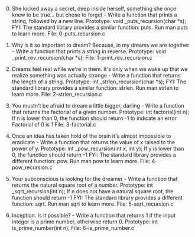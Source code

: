 0. She locked away a secret, deep inside herself, something she once knew to be true... but chose to forget - Write a function that prints a string, followed by a new line.
Prototype: void _puts_recursion(char *s);
FYI: The standard library provides a similar function: puts. Run man puts to learn more.
File: 0-puts_recursion.c

1. Why is it so important to dream? Because, in my dreams we are together - Write a function that prints a string in reverse.
Prototype: void _print_rev_recursion(char *s);
File: 1-print_rev_recursion.c

2. Dreams feel real while we're in them. It's only when we wake up that we realize something was actually strange - Write a function that returns the length of a string.
Prototype: int _strlen_recursion(char *s);
FYI: The standard library provides a similar function: strlen. Run man strlen to learn more.
File: 2-strlen_recursion.c

3. You mustn't be afraid to dream a little bigger, darling - Write a function that returns the factorial of a given number.
Prototype: int factorial(int n);
If n is lower than 0, the function should return -1 to indicate an error
Factorial of 0 is 1
File: 3-factorial.c

4. Once an idea has taken hold of the brain it's almost impossible to eradicate - Write a function that returns the value of x raised to the power of y.
Prototype: int _pow_recursion(int x, int y);
If y is lower than 0, the function should return -1
FYI: The standard library provides a different function: pow. Run man pow to learn more.
File: 4-pow_recursion.c

5. Your subconscious is looking for the dreamer - Write a function that returns the natural square root of a number.
Prototype: int _sqrt_recursion(int n);
If n does not have a natural square root, the function should return -1
FYI: The standard library provides a different function: sqrt. Run man sqrt to learn more.
File: 5-sqrt_recursion.c

6. Inception. Is it possible? - Write a function that returns 1 if the input integer is a prime number, otherwise return 0.
Prototype: int is_prime_number(int n);
File: 6-is_prime_number.c

